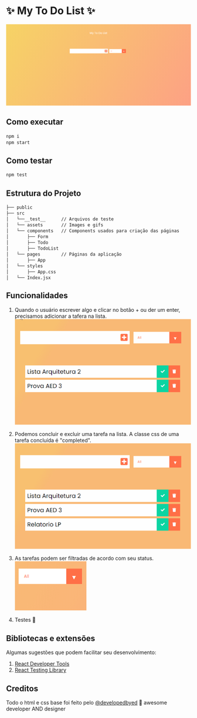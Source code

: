 # :sparkles: My To Do List :sparkles:

![to-do-page](https://github.com/mllbueno/to-do-list/blob/master/src/assets/my-to-do.PNG?raw=true)

## Como executar

```sh
npm i
npm start
```

## Como testar

```sh
npm test
```

## Estrutura do Projeto

```
├── public
├── src
│   └──__test__      // Arquivos de teste
│   └── assets       // Images e gifs
│   └── components   // Components usados para criação das páginas
│       ├── Form
│       ├── Todo
│       ├── TodoList
│   └── pages        // Páginas da aplicação
│       ├── App
│   └── styles
│       ├── App.css
│   └── Index.jsx
```

## Funcionalidades

1.  Quando o usuário escrever algo e clicar no botão + ou der um enter, precisamos adicionar a tafera na lista.
    ![adding to-dos](https://github.com/mllbueno/to-do-list/blob/master/src/assets/adding-todos.gif?raw=true)

2.  Podemos concluir e excluir uma tarefa na lista. A classe css de uma tarefa concluída é "completed".
    ![filter options](https://github.com/mllbueno/to-do-list/blob/master/src/assets/completing-and-deleting.gif?raw=true)

3.  As tarefas podem ser filtradas de acordo com seu status.  
    ![filter options](https://github.com/mllbueno/to-do-list/blob/master/src/assets/filters.gif?raw=true)

4.  Testes :sparkling_heart:

## Bibliotecas e extensões

Algumas sugestões que podem facilitar seu desenvolvimento:

1. [React Developer Tools](https://chrome.google.com/webstore/detail/react-developer-tools/fmkadmapgofadopljbjfkapdkoienihi)
2. [React Testing Library](https://testing-library.com/docs/react-testing-library/intro/)

## Creditos

Todo o html e css base foi feito pelo [@developedbyed](https://github.com/developedbyed) :sparkling_heart: awesome developer AND designer
